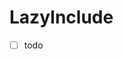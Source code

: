# LazyInclude <Badges :texts="badges" />

<script setup>
  import pkg from '@studiometa/ui/atoms/LazyInclude/package.json';

  const badges = [`v${pkg.version}`, 'JS'];
</script>


- [ ] todo
